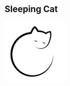 # Sleeping Cat

<img src="https://github.com/dilipxp/PixiJS-Tutorial/blob/main/Sleeping-Cat/images/cat.png" width=200 height=200 />